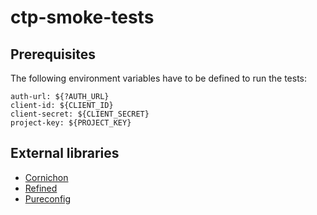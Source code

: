 # ctp-smoke-tests

## Prerequisites
The following environment variables have to be defined to run the tests:

```
auth-url: ${?AUTH_URL}
client-id: ${CLIENT_ID}
client-secret: ${CLIENT_SECRET}
project-key: ${PROJECT_KEY}
```

## External libraries
* [Cornichon](https://github.com/agourlay/cornichon)
* [Refined](https://github.com/fthomas/refined)
* [Pureconfig](https://github.com/pureconfig/pureconfig/)



